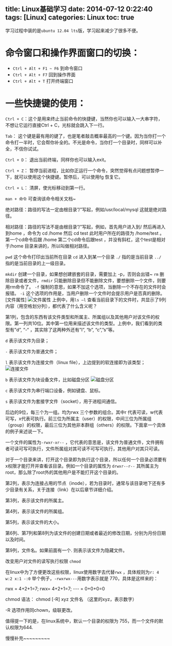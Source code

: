 title: Linux基础学习
date: 2014-07-12 0:22:40
tags: [Linux]
categories: Linux
toc: true
---
学习过程中装的是`ubuntu 12.04 lts`版，学习起来减少了很多不便。

# 命令窗口和操作界面窗口的切换：
- `Ctrl + Alt + F1 ~ F6` 到命令窗口 
- `Ctrl + Alt + F7` 回到操作界面 
- `Ctrl + Alt + T` 打开终端窗口

# 一些快捷键的使用：
`Ctrl + C`：这个是用来终止当前命令的快捷键，当然你也可以输入一大串字符，不想让它运行直接Ctrl + C，光标就会跳入下一行。

`Tab`： 这个键是最有用的键了，也是笔者敲击概率最高的一个键。因为当你打一个命令打一半时，它会帮你补全的。不光是命令，当你打一个目录时，同样可以补全，不信你试试。



`Ctrl + D`： 退出当前终端，同样你也可以输入exit。

`Ctrl + Z`： 暂停当前进程，比如你正运行一个命令，突然觉得有点问题想暂停一下，就可以使用这个快捷键。暂停后，可以使用fg 恢复它。

`Ctrl + L`： 清屏，使光标移动到第一行。

`man + 命令` 可查询该命令相关文档~
> 
绝对路径：路径的写法一定由根目录”/”写起，例如/usr/local/mysql 这就是绝对路径。
> 
相对路径：路径的写法不是由根目录”/”写起，例如，首先用户进入到/ 然后再进入到home ，命令为 cd /home 然后 cd test 此时用户所在的路径为 /home/test 。第一个cd命令后跟 /home 第二个cd命令后跟test ，并没有斜杠，这个test是相对于/home 目录来讲的，所以叫做相对路径。

`pwd` 这个命令打印出当前所在目录
`cd` 进入到某一个目录
`./` 指的是当前目录
`../` 指的是当前目录的上一级目录。

`mkdir` 创建一个目录，如果想创建嵌套的目录，需要加上 -p，否则会出错~
`rm` 删除目录或者文件，`rmdir` 只能删除目录但不能删除文件，要想删除一个文件，则要用rm命令了。
`-f` 强制的意思，如果不加这个选项，当删除一个不存在的文件时会报错。
`-i` 这个选项的作用是，当用户删除一个文件时会提示用户是否真的删除。
[文件属性]
![文件属性](https://raw.githubusercontent.com/cugbacm/oj/gh-pages/img/Linux/%E6%96%87%E4%BB%B6%E5%B1%9E%E6%80%A7.png)
上例中，用`ls –l` 查看当前目录下的文件时，共显示了9列内容（用空格划分列），都代表了什么含义呢？

第1列，包含的东西有该文件类型和所属主、所属组以及其他用户对该文件的权限。第一列共10位。其中第一位用来描述该文件的类型。上例中，我们看到的类型有”d”, “-“ ，其实除了这两种外还有”l”, “b”, “c”,”s”等。

`d` 表示该文件为目录；

`-` 表示该文件为普通文件；

`l` 表示该文件为连接文件（linux file），上边提到的软连接即为该类型；
![连接文件](https://raw.githubusercontent.com/cugbacm/oj/gh-pages/img/Linux/%E8%BF%9E%E6%8E%A5%E6%96%87%E4%BB%B6.png)

`b` 表示该文件为块设备文件，比如磁盘分区
![磁盘分区](https://raw.githubusercontent.com/cugbacm/oj/gh-pages/img/Linux/%E7%A3%81%E7%9B%98%E5%88%86%E5%8C%BA.png)

`c` 表示该文件为串行端口设备，例如键盘、鼠标。

`s` 表示该文件为套接字文件（socket），用于进程间通信。

后边的9位，每三个为一组。均为rwx 三个参数的组合。其中r 代表可读，w代表可写，x代表可执行。前三位为所属主（user）的权限，中间三位为所属组（group）的权限，最后三位为其他非本群组（others）的权限。下面拿一个具体的例子来述说一下。

一个文件的属性为`-rwxr-xr--` ，它代表的意思是，该文件为普通文件，文件拥有者可读可写可执行，文件所属组对其可读不可写可执行，其他用户对其只可读。

对于一个目录来讲，打开这个目录即为执行这个目录，所以任何一个目录必须要有x权限才能打开并查看该目录。例如一个目录的属性为 `drwxr--r--` 其所属主为root，那么除了root外的其他用户是不能打开这个目录的。

第2列，表示为连接占用的节点（inode），若为目录时，通常与该目录地下还有多少目录有关系，关于连接（link）在以后章节详细介绍。

第3列，表示该文件的所属主。

第4列，表示该文件的所属组。

第5列，表示该文件的大小。

第6列、第7列和第8列为该文件的创建日期或者最近的修改日期，分别为月份日期以及时间。

第9列，文件名。如果前面有一个. 则表示该文件为隐藏文件。


改变用户对文件的读写执行权限 `chmod`

在linux中为了方便更改这些权限，linux使用数字去代替`rwx` ，具体规则为`r: 4 w:2 x:1 -:0` 举个例子，`-rwxrwx---`用数字表示就是 770，具体是这样来的：

rwx = 4+2+1=7; rwx= 4+2+1=7; --- = 0+0+0=0

chmod 语法： chmod [-R] xyz 文件名 （这里的xyz，表示数字）

-R 选项作用同chown，级联更改。

值得提一下的是，在linux系统中，默认一个目录的权限为 755，而一个文件的默认权限为644.

慢慢补充~~~~~~~~~